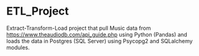 # ETL_Project
Extract-Transform-Load project that pull Music data from https://www.theaudiodb.com/api_guide.php using Python (Pandas) and loads the data in Postgres (SQL Server) using Psycopg2 and SQLalchemy modules.
